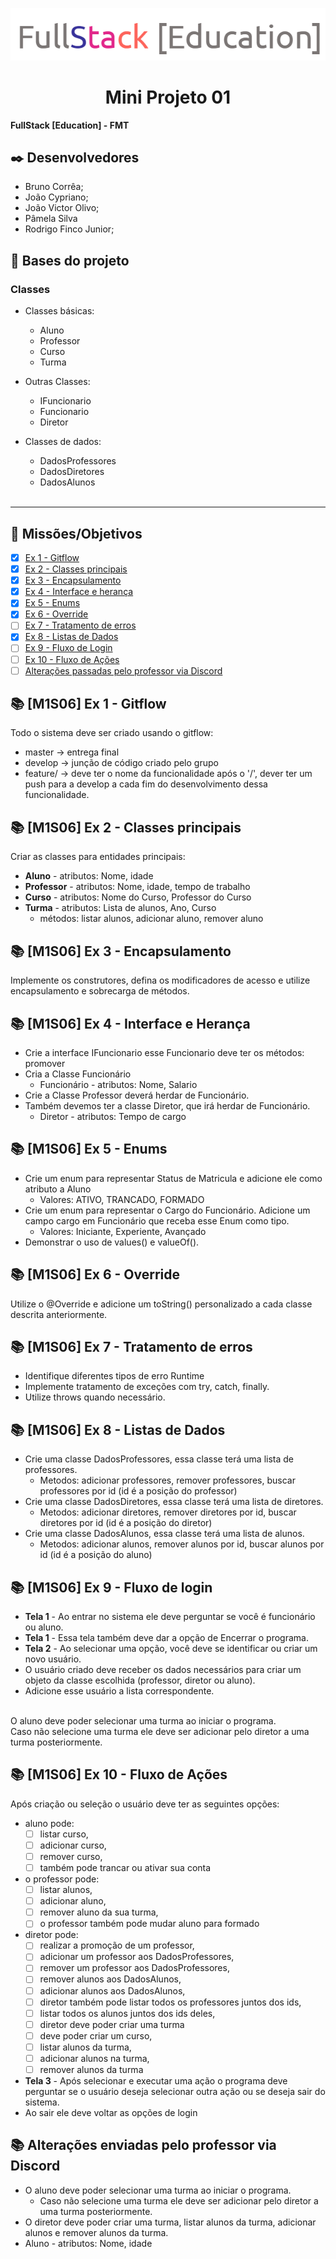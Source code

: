 ![logo.png](logo.png)
 <h1 align="center"> Mini Projeto 01 </h1>

**FullStack [Education] - FMT**
> 

## ✒️ Desenvolvedores
- Bruno Corrêa;
- João Cypriano;
- João Victor Olivo;
- Pâmela Silva
- Rodrigo Finco Junior;

## 🚀 Bases do projeto
### Classes
- Classes básicas:
  - Aluno
  - Professor
  - Curso
  - Turma


- Outras Classes:
  - IFuncionario
  - Funcionario
  - Diretor


- Classes de dados:
  - DadosProfessores
  - DadosDiretores
  - DadosAlunos
    <br/><br/>
---

## 🎯  Missões/Objetivos
- [x] [Ex 1 - Gitflow](#-m1s06-ex-1---gitflow)
- [x] [Ex 2 - Classes principais](#-m1s06-ex-2---classes-principais)
- [x] [Ex 3 - Encapsulamento](#-m1s06-ex-3---encapsulamento)
- [x] [Ex 4 - Interface e herança](#-m1s06-ex-4---interface-e-herança)
- [x] [Ex 5 - Enums](#-m1s06-ex-5---enums)
- [x] [Ex 6 - Override](#-m1s06-ex-6---override)
- [ ] [Ex 7 - Tratamento de erros](#-m1s06-ex-7---tratamento-de-erros)
- [x] [Ex 8 - Listas de Dados](#-m1s06-ex-8---listas-de-dados)
- [ ] [Ex 9 - Fluxo de Login](#-m1s06-ex-9---fluxo-de-login)
- [ ] [Ex 10 - Fluxo de Ações](#-m1s06-ex-10---fluxo-de-ações)
- [ ] [Alterações passadas pelo professor via Discord](#-alterações-enviadas-pelo-professor-via-discord)

## 📚 [M1S06] Ex 1 - Gitflow
Todo o sistema deve ser criado usando o gitflow: <br/>
- master → entrega final
- develop → junção de código criado pelo grupo
- feature/ → deve ter o nome da funcionalidade após o '/', dever ter um push para
  a develop a cada fim do desenvolvimento dessa funcionalidade.

## 📚 [M1S06] Ex 2 - Classes principais
Criar as classes para entidades principais: <br/>
- **Aluno** - atributos: Nome, idade
- **Professor** - atributos: Nome, idade, tempo de trabalho
- **Curso** - atributos: Nome do Curso, Professor do Curso
- **Turma** - atributos: Lista de alunos, Ano, Curso
  - métodos: listar alunos, adicionar aluno, remover aluno

## 📚 [M1S06] Ex 3 - Encapsulamento
Implemente os construtores, defina os modificadores de acesso e utilize
encapsulamento e sobrecarga de métodos.

## 📚 [M1S06] Ex 4 - Interface e Herança
- Crie a interface IFuncionario esse Funcionario deve ter os métodos: promover
- Cria a Classe Funcionário
  - Funcionário - atributos: Nome, Salario
- Crie a Classe Professor deverá herdar de Funcionário.
- Também devemos ter a classe Diretor, que irá herdar de Funcionário.
  - Diretor - atributos: Tempo de cargo

## 📚 [M1S06] Ex 5 - Enums
- Crie um enum para representar Status de Matricula e adicione ele como
  atributo a Aluno
  - Valores: ATIVO, TRANCADO, FORMADO
- Crie um enum para representar o Cargo do Funcionário. 
Adicione um campo cargo em Funcionário que receba esse Enum como tipo.
  - Valores: Iniciante, Experiente, Avançado
- Demonstrar o uso de values() e valueOf().

## 📚 [M1S06] Ex 6 - Override
Utilize o @Override e adicione um toString() personalizado a cada classe
descrita anteriormente.

## 📚 [M1S06] Ex 7 - Tratamento de erros
- Identifique diferentes tipos de erro Runtime
- Implemente tratamento de exceções com try, catch, finally.
- Utilize throws quando necessário.

## 📚 [M1S06] Ex 8 - Listas de Dados
- Crie uma classe DadosProfessores, essa classe terá uma lista de professores.
  - Metodos: adicionar professores, remover professores, buscar professores por id (id é a posição do professor)
- Crie uma classe DadosDiretores, essa classe terá uma lista de diretores.
  - Metodos: adicionar diretores, remover diretores por id, buscar diretores por id (id é a posição do diretor)
- Crie uma classe DadosAlunos, essa classe terá uma lista de alunos.
  - Metodos: adicionar alunos, remover alunos por id, buscar alunos por id (id é a posição do aluno)

## 📚 [M1S06] Ex 9 - Fluxo de login
- **Tela 1** - Ao entrar no sistema ele deve perguntar se você é funcionário ou
  aluno.
- **Tela 1** - Essa tela também deve dar a opção de Encerrar o programa.
- **Tela 2** - Ao selecionar uma opção, você deve se identificar ou criar um novo usuário.
- O usuário criado deve receber os dados necessários para criar um objeto da
  classe escolhida (professor, diretor ou aluno).
- Adicione esse usuário a lista correspondente. <br/><br/>

O aluno deve poder selecionar uma turma ao iniciar o programa. <br/>
Caso não selecione uma turma ele deve ser adicionar pelo diretor a uma turma posteriormente.

## 📚 [M1S06] Ex 10 - Fluxo de Ações
Após criação ou seleção o usuário deve ter as seguintes opções:
- aluno pode: 
  - [ ] listar curso, 
  - [ ] adicionar curso, 
  - [ ] remover curso, 
  - [ ] também pode trancar ou ativar sua conta
- o professor pode: 
  - [ ] listar alunos, 
  - [ ] adicionar aluno, 
  - [ ] remover aluno da sua turma,
  - [ ] o professor também pode mudar aluno para formado
- diretor pode: 
  - [ ] realizar a promoção de um professor, 
  - [ ] adicionar um professor aos DadosProfessores,
  - [ ] remover um professor aos DadosProfessores,
  - [ ] remover alunos aos DadosAlunos,
  - [ ] adicionar alunos aos DadosAlunos, 
  - [ ] diretor também pode listar todos os professores juntos dos ids,
  - [ ] listar todos os alunos juntos dos ids deles,
  - [ ] diretor deve poder criar uma turma
  - [ ] deve poder criar um curso, 
  - [ ] listar alunos da turma,
  - [ ] adicionar alunos na turma,
  - [ ] remover alunos da turma

- **Tela 3** - Após selecionar e executar uma ação o programa deve perguntar se o usuário
  deseja selecionar outra ação ou se deseja sair do sistema.
- Ao sair ele deve voltar as opções de login

## 📚 Alterações enviadas pelo professor via Discord
- O aluno deve poder selecionar uma turma ao iniciar o programa.
  - Caso não selecione uma turma ele deve ser adicionar pelo diretor a uma turma posteriormente.
- O diretor deve poder criar uma turma, listar alunos da turma, adicionar alunos e remover alunos da turma.
- Aluno - atributos: Nome, idade
